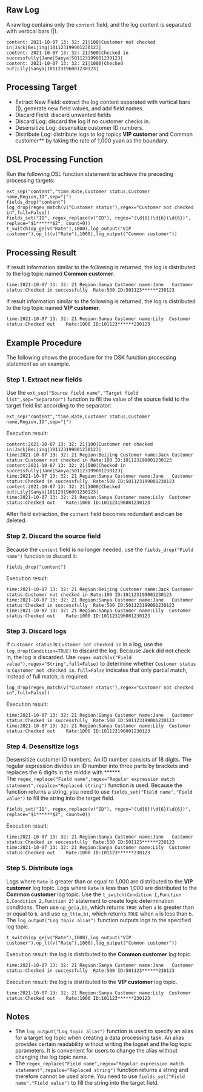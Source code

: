 
## Raw Log

A raw log contains only the `content` field, and the log content is separated with vertical bars (|).
``` 
content: 2021-10-07 13: 32: 21|100|Customer not checked in|Jack|Beijing|101123199001230123| 
content: 2021-10-07 13: 32: 21|500|Checked in successfully|Jane|Sanya|501123199001230123|
content: 2021-10-07 13: 32: 21|1000|Checked out|Lily|Sanya|101123196001230123|
```
    
## Processing Target

- Extract New Field: extract the log content separated with vertical bars (|), generate new field values, and add field names.
- Discard Field: discard unwanted fields
- Discard Log: discard the log if no customer checks in.
- Desensitize Log: desensitize customer ID numbers.
- Distribute Log: distribute logs to log topics **VIP customer** and Common customer** by taking the rate of 1,000 yuan as the boundary.

## DSL Processing Function

Run the following DSL function statement to achieve the preceding processing targets:
```
ext_sep("content","time,Rate,Customer status,Customer name,Region,ID",sep="|")
fields_drop("content")
log_drop(regex_match(v("Customer status"),regex="Customer not checked in",full=False))
fields_set("ID", regex_replace(v("ID"), regex="(\d{6})\d{6}(\d{6})", replace="$1******$2", count=0))
t_switch(op_ge(v("Rate"),1000),log_output("VIP customer"),op_lt(v("Rate"),1000),log_output("Common customer"))

```

## Processing Result

If result information similar to the following is returned, the log is distributed to the log topic named **Common customer**.
```
time:2021-10-07 13: 32: 21 Region:Sanya Customer name:Jane   Customer status:Checked in successfully  Rate:500 ID:501123******230123
```
If result information similar to the following is returned, the log is distributed to the log topic named **VIP customer**. 
```
time:2021-10-07 13: 32: 21 Region:Sanya Customer name:Lily  Customer status:Checked out    Rate:1000 ID:101123******230123  
```

## Example Procedure

The following shows the procedure for the DSK function processing statement as an example.

### Step 1. Extract new fields

Use the `ext_sep("Source field name","Target field list",sep="Separator")` function to fill the value of the source field to the target field list according to the separator:
```code
ext_sep("content","time,Rate,Customer status,Customer name,Region,ID",sep="|")
```
Execution result:
```   
content:2021-10-07 13: 32: 21|100|Customer not checked in|Jack|Beijing|101123199001230123|  
time:2021-10-07 13: 32: 21 Region:Beijing Customer name:Jack Customer status:Customer not checked in Rate:100 ID:101123199001230123
content:2021-10-07 13: 32: 21|500|Checked in successfully|Jane|Sanya|501123199001230123|   
time:2021-10-07 13: 32: 21 Region:Sanya Customer name:Jane   Customer status:Checked in successfully  Rate:500 ID:501123199001230123
content:2021-10-07 13: 32: 21|1000|Checked out|Lily|Sanya|101123196001230123|  
time:2021-10-07 13: 32: 21 Region:Sanya Customer name:Lily  Customer status:Checked out    Rate:1000 ID:101123196001230123  
```
After field extraction, the `content` field becomes redundant and can be deleted.

### Step 2. Discard the source field

Because the `content` field is no longer needed, use the `fields_drop("Field name")` function to discard it:
```
fields_drop("content")
```
Execution result: 
```   
time:2021-10-07 13: 32: 21 Region:Beijing Customer name:Jack Customer status:Customer not checked in Rate:100 ID:101123199001230123
time:2021-10-07 13: 32: 21 Region:Sanya Customer name:Jane   Customer status:Checked in successfully  Rate:500 ID:501123199001230123
time:2021-10-07 13: 32: 21 Region:Sanya Customer name:Lily  Customer status:Checked out    Rate:1000 ID:101123196001230123  
```

### Step 3. Discard logs

If `Customer status` is `Customer not checked in` in a log, use the `log_drop(Condition=TRUE)` to discard the log.
Because Jack did not check in, the log is discarded. Use `regex_match(v("Field value"),regex="String",full=False)` to determine whether `Customer status` is `Customer not checked in`. `full=False` indicates that only partial match, instead of full match, is required.
```
log_drop(regex_match(v("Customer status"),regex="Customer not checked in",full=False))
```
Execution result: 
```
time:2021-10-07 13: 32: 21 Region:Sanya Customer name:Jane   Customer status:Checked in successfully  Rate:500 ID:501123199001230123
time:2021-10-07 13: 32: 21 Region:Sanya Customer name:Lily  Customer status:Checked out    Rate:1000 ID:101123196001230123  
```

### Step 4. Desensitize logs

Desensitize customer ID numbers. An ID number consists of 18 digits. The regular expression divides an ID number into three parts by brackets and replaces the 6 digits in the middle with \*\*\*\*\*\*.  
The `regex_replace("Field name",regex="Regular expression match statement",repalce="Replaced string")` function is used. Because the function returns a string, you need to use `fields_set("Field name","Field value")` to fill the string into the target field.
```
fields_set("ID", regex_replace(v("ID"), regex="(\d{6})\d{6}(\d{6})", replace="$1******$2", count=0))
```
Execution result: 
```
time:2021-10-07 13: 32: 21 Region:Sanya Customer name:Jane   Customer status:Checked in successfully  Rate:500 ID:501123******230123
time:2021-10-07 13: 32: 21 Region:Sanya Customer name:Lily  Customer status:Checked out    Rate:1000 ID:101123******230123  
```

### Step 5. Distribute logs

Logs where `Rate` is greater than or equal to 1,000 are distributed to the **VIP customer** log topic. Logs where `Rate` is less than 1,000 are distributed to the **Common customer** log topic.
Use the `t_switch(Condition 1,Function 1,Condition 2,Function 2)` statement to create logic determination conditions. Then use `op_ge(a,b)`, which returns `TRUE` when `a` is greater than or equal to `b`, and use `op_lt(a,b)`, which returns `TRUE` when `a` is less than `b`. The `log_output("Log topic alias")` function outputs logs to the specified log topic.
```
t_switch(op_ge(v("Rate"),1000),log_output("VIP customer"),op_lt(v("Rate"),1000),log_output("Common customer"))
```
Execution result: the log is distributed to the **Common customer** log topic.
```
time:2021-10-07 13: 32: 21 Region:Sanya Customer name:Jane   Customer status:Checked in successfully  Rate:500 ID:501123******230123
```
Execution result: the log is distributed to the **VIP customer** log topic. 
```
time:2021-10-07 13: 32: 21 Region:Sanya Customer name:Lily  Customer status:Checked out    Rate:1000 ID:101123******230123  
```


## Notes

- The `log_output("Log topic alias")` function is used to specify an alias for a target log topic when creating a data processing task. An alias provides certain readability without writing the logset and the log topic parameters. It is convenient for users to change the alias without changing the log topic name.
- The `regex_replace("Field name",regex="Regular expression match statement",repalce="Replaced string")` function returns a string and therefore cannot be used alone. You need to use `fields_set("Field name","Field value")` to fill the string into the target field.

